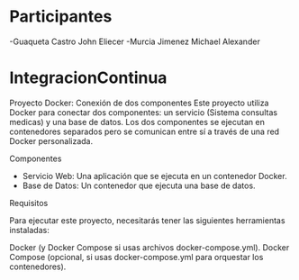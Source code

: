 # Participantes

-Guaqueta Castro John Eliecer
-Murcia Jimenez Michael Alexander


# IntegracionContinua

Proyecto Docker: Conexión de dos componentes
Este proyecto utiliza Docker para conectar dos componentes: un servicio (Sistema consultas medicas) y una base de datos. Los dos componentes se ejecutan en contenedores separados pero se comunican entre sí a través de una red Docker personalizada.

Componentes

- Servicio Web: Una aplicación que se ejecuta en un contenedor Docker.
- Base de Datos: Un contenedor que ejecuta una base de datos.

Requisitos

Para ejecutar este proyecto, necesitarás tener las siguientes herramientas instaladas:

Docker (y Docker Compose si usas archivos docker-compose.yml).
Docker Compose (opcional, si usas docker-compose.yml para orquestar los contenedores).


